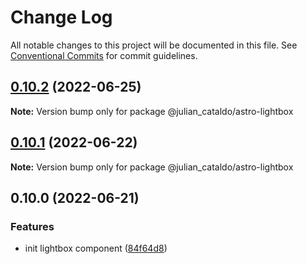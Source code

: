 # Change Log

All notable changes to this project will be documented in this file.
See [Conventional Commits](https://conventionalcommits.org) for commit guidelines.

## [0.10.2](https://github.com/JulianCataldo/astro/compare/@julian_cataldo/astro-lightbox@0.10.1...@julian_cataldo/astro-lightbox@0.10.2) (2022-06-25)

**Note:** Version bump only for package @julian_cataldo/astro-lightbox





## [0.10.1](https://github.com/JulianCataldo/astro/compare/@julian_cataldo/astro-lightbox@0.10.0...@julian_cataldo/astro-lightbox@0.10.1) (2022-06-22)

**Note:** Version bump only for package @julian_cataldo/astro-lightbox





## 0.10.0 (2022-06-21)


### Features

* init lightbox component ([84f64d8](https://github.com/JulianCataldo/astro/commit/84f64d86c286e6742c1679cfd2f0c537cd8ac018))
